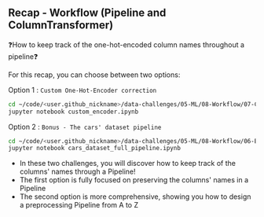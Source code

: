 ## Recap - Workflow (Pipeline and ColumnTransformer)

❓How to keep track of the one-hot-encoded column names throughout a pipeline❓

For this recap, you can choose between two options:

Option 1 : `Custom One-Hot-Encoder correction`

```bash
cd ~/code/<user.github_nickname>/data-challenges/05-ML/08-Workflow/07-Custom-Encoder
jupyter notebook custom_encoder.ipynb
```

Option 2 : `Bonus - The cars' dataset pipeline`

```bash
cd ~/code/<user.github_nickname>/data-challenges/05-ML/08-Workflow/06-Bonus
jupyter notebook cars_dataset_full_pipeline.ipynb
```

* In these two challenges, you will discover how to keep track of the columns' names through a Pipeline!
* The first option is fully focused on preserving the columns' names in a Pipeline
* The second option is more comprehensive, showing you how to design a preprocessing Pipeline from A to Z






